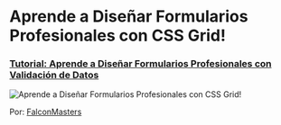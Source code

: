 # Aprende a Diseñar Formularios Profesionales con CSS Grid!
### [Tutorial: Aprende a Diseñar Formularios Profesionales con Validación de Datos](https://www.youtube.com/watch?v=cEKDyzoTXb4)

![Aprende a Diseñar Formularios Profesionales con CSS Grid!](https://raw.githubusercontent.com/falconmasters/formulario-css-grid/master/img/thumb.png)

Por: [FalconMasters](http://www.falconmasters.com)
